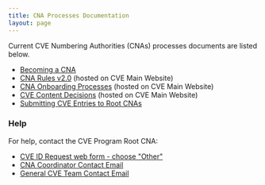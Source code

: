 ```yaml
---
title: CNA Processes Documentation
layout: page
---
```

           
Current CVE Numbering Authorities (CNAs) processes documents are listed below.     
                   
* [Becoming a CNA](/docs/cna/Becoming_a_CNA.pptx)
* [CNA Rules v2.0](https://cve.mitre.org/cve/cna/rules.html) (hosted on CVE Main Website)
* [CNA Onboarding Processes](https://cve.mitre.org/cve/cna/rules.html#Section_4_2_on_boarding) (hosted on CVE Main Website)
* [CVE Content Decisions](https://cve.mitre.org/cve/cna/rules.html#Appendix_C) (hosted on CVE Main Website)
* [Submitting CVE Entries to Root CNAs](/docs/cna/submitting_cve_entries_to_root_cnas/index.html)

### Help       
                                        
For help, contact the CVE Program Root CNA:                                      
                                              
* [CVE ID Request web form - choose "Other"](https://cveform.mitre.org/)
* [CNA Coordinator Contact Email](mailto:cna-coordinator@mitre.org)
* [General CVE Team Contact Email](mailto:cve@mitre.org)
